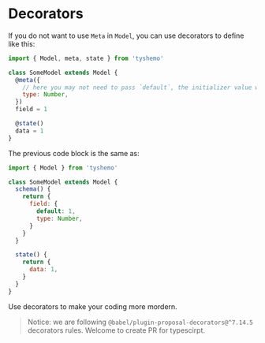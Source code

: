 # Decorators

If you do not want to use `Meta` in `Model`, you can use decorators to define like this:

```js
import { Model, meta, state } from 'tyshemo'

class SomeModel extends Model {
  @meta({
    // here you may not need to pass `default`, the initializer value will be used as default value
    type: Number,
  })
  field = 1

  @state()
  data = 1
}
```

The previous code block is the same as:

```js
import { Model } from 'tyshemo'

class SomeModel extends Model {
  schema() {
    return {
      field: {
        default: 1,
        type: Number,
      }
    }
  }

  state() {
    return {
      data: 1,
    }
  }
}
```

Use decorators to make your coding more mordern.

> Notice: we are following `@babel/plugin-proposal-decorators@^7.14.5` decorators rules. Welcome to create PR for typescirpt.
